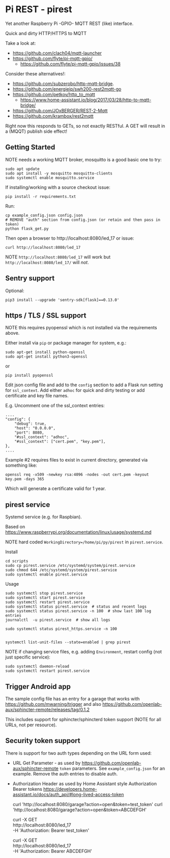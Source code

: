 # Pi REST - pirest

Yet another Raspberry Pi -GPIO- MQTT REST (like) interface.

Quick and dirty HTTP/HTTPS to MQTT

Take a look at:

  * https://github.com/clach04/mqtt-launcher
  * https://github.com/flyte/pi-mqtt-gpio/
     * https://github.com/flyte/pi-mqtt-gpio/issues/38

Consider these alternatives!:

   * https://github.com/subzerobo/http-mqtt-bridge.
   * https://github.com/energieip/swh200-rest2mqtt-go
   * https://github.com/petkov/http_to_mqtt
      * https://www.home-assistant.io/blog/2017/03/28/http-to-mqtt-bridge/
   * https://github.com/JOxBERGER/REST-2-Mqtt
   * https://github.com/krambox/rest2mqtt

Right now this responds to GETs, so not exactly RESTful.
A GET will result in a (MQQT) publish side effect!

## Getting Started

NOTE needs a working MQTT broker, mosquitto is a good basic one to try:

    sudo apt update
    sudo apt install -y mosquitto mosquitto-clients
    sudo systemctl enable mosquitto.service

If installing/working with a source checkout issue:

    pip install -r requirements.txt

Run:

    cp example_config.json config.json
    # REMOVE "auth" section from config.json (or retain and then pass in token)
    python flask_get.py

Then open a browser to http://localhost:8080/led_17 or issue:

    curl http://localhost:8080/led_17

NOTE `http://localhost:8080/led_17` will work but `http://localhost:8080/led_17/` will *not*.

## Sentry support

Optional:

    pip3 install --upgrade 'sentry-sdk[flask]==0.13.0'



## https / TLS / SSL support

NOTE this requires pyopenssl which is not installed via the requirements above.

Either install via `pip` or package manager for system, e.g.:

    sudo apt-get install python-openssl
    sudo apt-get install python3-openssl

or

    pip install pyopenssl

Edit json config file and add to the `config` section to add a Flask run setting for `ssl_context`.
Add either `adhoc` for quick and dirty testing or add certificate and key file names.

E.g. Uncomment one of the ssl_context entries:

    ....
    "config": {
        "debug": true,
        "host": "0.0.0.0",
        "port": 8080,
        "#ssl_context": "adhoc",
        "#ssl_context": ["cert.pem", "key.pem"],
    },
    ....

Example #2 requires files to exist in current directory, generated via something like:

    openssl req -x509 -newkey rsa:4096 -nodes -out cert.pem -keyout key.pem -days 365

Which will generate a certificate valid for 1 year.


## pirest service

Systemd service (e.g. for Raspbian).

Based on https://www.raspberrypi.org/documentation/linux/usage/systemd.md

NOTE hard coded `WorkingDirectory=/home/pi/py/pirest` in `pirest.service`.

Install

    cd scripts
    sudo cp pirest.service /etc/systemd/system/pirest.service
    sudo chmod 644 /etc/systemd/system/pirest.service
    sudo systemctl enable pirest.service

Usage

    sudo systemctl stop pirest.service
    sudo systemctl start pirest.service
    sudo systemctl restart pirest.service
    sudo systemctl status pirest.service  # status and recent logs
    sudo systemctl status pirest.service -n 100  # show last 100 log entries
    journalctl  -u pirest.service  # show all logs

    sudo systemctl status pirest_https.service -n 100


    systemctl list-unit-files --state=enabled | grep pirest

NOTE if changing service files, e.g. adding `Environment`, restart config (not just specific service):

    sudo systemctl daemon-reload
    sudo systemctl restart pirest.service


## Trigger Android app

The sample config file has an entry for a garage that works with https://github.com/mwarning/trigger
and also https://github.com/openlab-aux/sphincter-remote/releases/tag/0.1.2

This includes support for sphincter/sphincterd token support (NOTE for all URLs, not per resource).

## Security token support

There is support for two auth types depending on the URL form used:

  * URL Get Parameter  - as used by https://github.com/openlab-aux/sphincter-remote `token` parameters. See `example_config.json` for an example. Remove the auth entries to disable auth.
  * Authorization Header as used by Home Assistant style Authorization Bearer tokens https://developers.home-assistant.io/docs/auth_api/#long-lived-access-token



    curl 'http://localhost:8080/garage?action=open&token=test_token'
    curl 'http://localhost:8080/garage?action=open&token=ABCDEFGH'

    curl -X GET \
      http://localhost:8080/led_17 \
      -H 'Authorization: Bearer test_token'

    curl -X GET \
      http://localhost:8080/led_17 \
      -H 'Authorization: Bearer ABCDEFGH'

